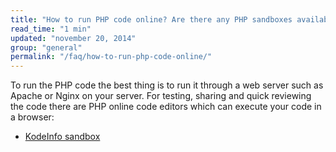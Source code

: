 ```yaml
---
title: "How to run PHP code online? Are there any PHP sandboxes available?"
read_time: "1 min"
updated: "november 20, 2014"
group: "general"
permalink: "/faq/how-to-run-php-code-online/"
---
```


To run the PHP code the best thing is to run it through a web server such as Apache or Nginx on your server. For testing, sharing and quick reviewing
the code there are PHP online code editors which can execute your code in a browser:

* [KodeInfo sandbox](http://kodeinfo.com/sandbox)
